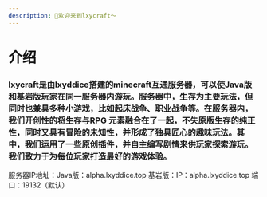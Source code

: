 ```yaml
---
description: 👋欢迎来到lxycraft～
---
```


# 介绍

### lxycraft是由lxyddice搭建的minecraft互通服务器，可以使Java版和基岩版玩家在同一服务器内游玩。服务器中，生存为主要玩法，但同时也兼具多种小游戏，比如起床战争、职业战争等。在服务器内，我们开创性的将生存与RPG 元素融合在了一起，不失原版生存的纯正性，同时又具有冒险的未知性，并形成了独具匠心的趣味玩法。其中，我们运用了一些原创插件，并自主编写剧情来供玩家探索游玩。我们致力于为每位玩家打造最好的游戏体验。

服务器IP地址：Java版：alpha.lxyddice.top 基岩版：IP：alpha.lxyddice.top 端口：19132（默认）
